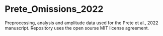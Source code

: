 # Prete_Omissions_2022

Preprocessing, analysis and amplitude data used for the Prete et al., 2022 manuscript. Repository uses the open sourse MIT license agreement. 
